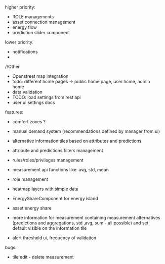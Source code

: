 higher priority:
- ROLE managements
- asset connection management
- energy flow
- prediction slider component
  
lower priority:
- notifications
- 



//Other
- Openstreet map integration
- todo: different home pages -> public home page, user home, admin home
- data validation
- TODO: load settings from rest api
- user ui settings   docs

features:
- comfort zones ?
- manual demand system (recommendations defined by manager from ui)
- alternative information tiles based on attributes and predictions
- attribute and predictions filters  management
- rules/roles/privilages management
- measurement api functions like: avg, std, mean

- role management
- heatmap layers with simple data
- EnergyShareComponent for energy island 
- asset energy share
- more information for measurement containing measurement alternatives (predictions and aggregations, std ,avg, sum - all possible) and set default visible on the information tile
- alert threshold ui, frequency of validation





bugs:
- tile edit - delete measurement
